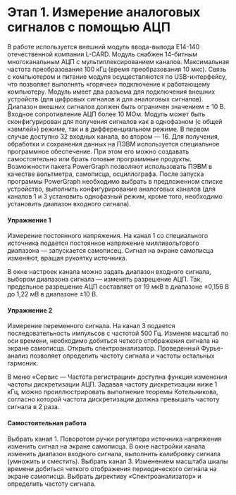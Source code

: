 # Этап 1. Измерение аналоговых сигналов с помощью АЦП 

В работе используется внешний модуль ввода-вывода E14-140 отечественной компании L-CARD. Модуль снабжен 14-битным многоканальным АЦП с мультиплексированием каналов. Максимальная частота преобразования 100 кГц (время преобразования 10 мкс). Связь с компьютером и питание модуля осуществляются по USB-интерфейсу, что позволяет выполнять «горячее» подключение к работающему компьютеру. 
Модуль имеет два разъема для подключения внешних устройств 
(для цифровых сигналов и для аналоговых сигналов). Диапазон внешних сигналов должен быть ограничен значением $\pm$ 10 В. Входное сопротивление АЦП более 10 МОм. Модуль может быть сконфигурирован для получения сигналов как в однофазном (с общей «землей») режиме, так и в дифференциальном режиме. В первом случае доступно 32 входных канала, во втором — 16. 
Для получения, обработки и сохранения данных на ПЭВМ используется специальное программное обеспечение. При этом его можно создавать самостоятельно или брать готовые программные продукты. Возможности пакета PowerGraph позволяют использовать ПЭВМ в качестве вольтметра, самописца, осциллографа. 
После запуска программы PowerGraph необходимо выбрать в предложенном списке устройство, выполнить конфигурирование аналоговых каналов (для каналов 1 и 3 установить однофазный режим, кроме того, необходимо установить диапазон входного сигнала). 

#### Упражнение 1

Измерение постоянного напряжения. На канал 1 со специального источника подается постоянное напряжение милливольтового диапазона — запускается самописец. Сигнал на экране самописца изменяют, вращая рукоятку источника.  

В окне настроек канала можно задать диапазон входного сигнала, выбором диапазона сигнала — изменять разрешение АЦП. Так, предельное разрешение АЦП составляет от 19 мкВ в диапазоне $\pm$0,156 В до 1,22 мВ в диапазоне $\pm$10 В. 

#### Упражнение 2

Измерение переменного сигнала. На канал 3 подается последовательность импульсов с частотой 500 Гц. Изменяя масштаб по оси времени, необходимо добиться четкого отображения сигнала на экране самописца. Открыть спектроанализатор. Проведенный Фурье-анализ позволяет определить частоту сигнала и частоты остальных гармоник.  

В меню «Сервис — Частота регистрации» доступна функция изменения частоты дискретизации АЦП. Задавая частоту дискретизации ниже 1 кГц, можно проиллюстрировать выполнение теоремы Котельникова, согласно которой частота дискретизации должна превышать частоту сигнала в 2 раза. 

#### Самостоятельная работа

Выбрать канал 1. Поворотом ручки регулятора источника напряжения изменить сигнал на экране самописца. В окне настройки канала изменить диапазон входного сигнала, выполнить калибровку сигнала (умножить и сместить).  Выбрать канал 3. Изменением масштаба шкалы времени добиться четкого отображения периодического сигнала на экране самописца. Выбрать директиву «Спектроанализатор» и определить частоту сигнала. 